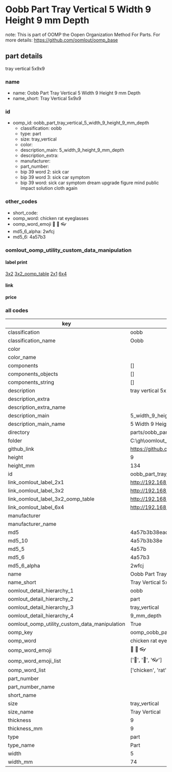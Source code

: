 # Oobb Part Tray Vertical 5 Width 9 Height 9 mm Depth  

note: This is part of OOMP the Oopen Organization Method For Parts. For more details: https://github.com/oomlout/oomp_base

##  part details
  



tray vertical 5x9x9



### name
* name: Oobb Part Tray Vertical 5 Width 9 Height 9 mm Depth
* name_short: Tray Vertical 5x9x9 
### id
* oomp_id: oobb_part_tray_vertical_5_width_9_height_9_mm_depth
  * classification: oobb
  * type: part
  * size: tray_vertical
  * color: 
  * description_main: 5_width_9_height_9_mm_depth
  * description_extra: 
  * manufacturer: 
  * part_number: 
  * bip 39 word 2: sick car
  * bip 39 word 3: sick car symptom
  * bip 39 word: sick car symptom dream upgrade figure mind public impact solution cloth again

### other_codes
* short_code: 
* oomp_word: chicken rat eyeglasses
* oomp_word_emoji :chicken: :rat: :eyeglasses:
* md5_6_alpha: 2wfcj
* md5_6: 4a57b3






### oomlout_oomp_utility_custom_data_manipulation
#### label print
[3x2](http://192.168.1.245:1112/?label=oomp%202wfcj)
[3x2_oomp_table](http://192.168.1.108:1112/?label=oomp%202wfcj)
[2x1](http://192.168.1.242:1112/?label=oomp%202wfcj)
[6x4](http://192.168.1.55:1112/?label=oomp%202wfcj)    

#### link

                              

#### price







### all codes 
| key | value |  
| --- | --- |  
| classification | oobb |  
| classification_name | Oobb |  
| color |  |  
| color_name |  |  
| components | [] |  
| components_objects | [] |  
| components_string | [] |  
| description | tray vertical 5x9x9 |  
| description_extra |  |  
| description_extra_name |  |  
| description_main | 5_width_9_height_9_mm_depth |  
| description_main_name | 5 Width 9 Height 9 mm Depth |  
| directory | parts/oobb_part_tray_vertical_5_width_9_height_9_mm_depth |  
| folder | C:\gh\oomlout_oobb_version_4_generated_parts\parts\oobb_part_tray_vertical_5_width_9_height_9_mm_depth |  
| github_link | https://github.com/oomlout/oomlout_oomp_part_src/tree/main/parts/oobb_part_tray_vertical_5_width_9_height_9_mm_depth |  
| height | 9 |  
| height_mm | 134 |  
| id | oobb_part_tray_vertical_5_width_9_height_9_mm_depth |  
| link_oomlout_label_2x1 | http://192.168.1.242:1112/?label=oomp%202wfcj |  
| link_oomlout_label_3x2 | http://192.168.1.245:1112/?label=oomp%202wfcj |  
| link_oomlout_label_3x2_oomp_table | http://192.168.1.108:1112/?label=oomp%202wfcj |  
| link_oomlout_label_6x4 | http://192.168.1.55:1112/?label=oomp%202wfcj |  
| manufacturer |  |  
| manufacturer_name |  |  
| md5 | 4a57b3b38ead119d58775429b908963e |  
| md5_10 | 4a57b3b38e |  
| md5_5 | 4a57b |  
| md5_6 | 4a57b3 |  
| md5_6_alpha | 2wfcj |  
| name | Oobb Part Tray Vertical 5 Width 9 Height 9 mm Depth |  
| name_short | Tray Vertical 5x9x9  |  
| oomlout_detail_hierarchy_1 | oobb |  
| oomlout_detail_hierarchy_2 | part |  
| oomlout_detail_hierarchy_3 | tray_vertical |  
| oomlout_detail_hierarchy_4 | 9_mm_depth |  
| oomlout_oomp_utility_custom_data_manipulation | True |  
| oomp_key | oomp_oobb_part_tray_vertical_5_width_9_height_9_mm_depth |  
| oomp_word | chicken rat eyeglasses |  
| oomp_word_emoji | :chicken: :rat: :eyeglasses: |  
| oomp_word_emoji_list | [':chicken:', ':rat:', ':eyeglasses:'] |  
| oomp_word_list | ['chicken', 'rat', 'eyeglasses'] |  
| part_number |  |  
| part_number_name |  |  
| short_name |  |  
| size | tray_vertical |  
| size_name | Tray Vertical |  
| thickness | 9 |  
| thickness_mm | 9 |  
| type | part |  
| type_name | Part |  
| width | 5 |  
| width_mm | 74 |  
